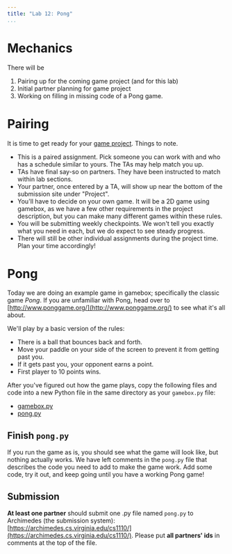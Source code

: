 ```yaml
---
title: "Lab 12: Pong"
...
```


# Mechanics

There will be 

1.  Pairing up for the coming game project (and for this lab)
1.  Initial partner planning for game project
1.  Working on filling in missing code of a Pong game.

# Pairing

It is time to get ready for your [game project](project.html).
Things to note.

-   This is a paired assignment.  Pick someone you can work with and who has a schedule similar to yours.  The TAs may help match you up.
-   TAs have final say-so on partners. They have been instructed to match within lab sections.
-   Your partner, once entered by a TA, will show up near the bottom of the submission site under "Project".
-   You'll have to decide on your own game.  It will be a 2D game using gamebox, as we have a few other requirements in the project description, but you can make many different games within these rules.
-   You will be submitting weekly checkpoints.  We won't tell you exactly what you need in each, but we do expect to see steady progress.
-   There will still be other individual assignments during the project time.  Plan your time accordingly!

# Pong

Today we are doing an example game in gamebox; specifically the classic game *Pong*.
If you are unfamiliar with Pong, head over to [http://www.ponggame.org/](http://www.ponggame.org/) to see what it's all about.

We'll play by a basic version of the rules:

-   There is a ball that bounces back and forth.
-   Move your paddle on your side of the screen to prevent it from getting past you.
-   If it gets past you, your opponent earns a point.
-   First player to 10 points wins.

After you've figured out how the game plays, copy the following files and code into a new Python file in the same directory as your `gamebox.py` file:

-   [gamebox.py](http://cs1110.cs.virginia.edu/files/gamebox.py)
-   [pong.py](http://cs1110.cs.virginia.edu/files/pong.py)

## Finish `pong.py`

If you run the game as is, you should see what the game will look like, but nothing actually works.
We have left comments in the `pong.py` file that describes the code you need to add to make the game work.
Add some code, try it out, and keep going until you have a working Pong game!


## Submission

**At least one partner** should submit one .py file named `pong.py` to Archimedes (the submission system):
[https://archimedes.cs.virginia.edu/cs1110/](https://archimedes.cs.virginia.edu/cs1110/).
Please put **all partners' ids** in comments at the top of the file.
